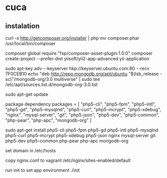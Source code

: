 # cuca
## instalation
curl -s http://getcomposer.org/installer | php
mv composer.phar /usr/local/bin/composer

composer global require "fxp/composer-asset-plugin:1.0.0"
composer create-project --prefer-dist yiisoft/yii2-app-advanced yii-application

sudo apt-key adv --keyserver hkp://keyserver.ubuntu.com:80 --recv 7F0CEB10
echo "deb http://repo.mongodb.org/apt/ubuntu "$(lsb_release -sc)"/mongodb-org/3.0 multiverse" | sudo tee /etc/apt/sources.list.d/mongodb-org-3.0.list

sudo apt-get update

package dependency
packages = [
    "php5-cli",
    "php5-fpm",
    "php5-intl",
    "php5-gd",
    "php5-mysqlnd",
    "php5-curl",
    "php5-mcrypt",
    "php5-xdebug",
    "nginx",
    "mysql-server",
    "git",
    "php5-json",
    "php5-dev",
    "php5-common",
    "php-pear",
    "php-apc",
    "mongodb-org"
]

sudo apt-get install php5-cli php5-fpm php5-gd php5-intl php5-mysqlnd php5-curl php5-mcrypt php5-xdebug php5-json nginx mysql-server git php5-dev php5-common php-pear php-apc mongodb-org

set domain in /etc/hosts

copy nginx.conf to vagrant /etc/nginx/sites-enabled/default

run init to set app environment
./init